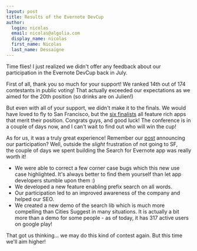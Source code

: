```yaml
---
layout: post
title: Results of the Evernote DevCup
author:
  login: nicolas
  email: nicolas@algolia.com
  display_name: nicolas
  first_name: Nicolas
  last_name: Dessaigne
---
```


Time flies! I just realized we didn't offer any feedback about our
participation in the Evernote DevCup back in July.

First of all, thank you so much for your support! We ranked 14th out of 174
contestants in public voting! That actually exceeded our expectations as we
aimed for the 20th position (so drinks are on Julien!)

But even with all of your support, we didn't make it to the finals. We would
have loved to fly to San Francisco, but the [six
finalists][1] all feature rich apps that merit their position. Congrats
guys, and good luck! The conference is in a couple of days now, and I can't
wait to find out who will win the cup!

As for us, it was a truly great experience! Remember our
[post][2]
announcing our participation? Well, outside the *slight* frustration of not
going to SF, the couple of days we spent building the Search for Evernote app
was really worth it!

  * We were able to correct a few corner case bugs which this new use case highlighted. It's always better to find them yourself than let app developers stumble upon them :)
  * We developed a new feature enabling prefix search on all words.
  * Our participation led to an improved awareness of the company and helped our SEO.
  * We created a new demo of the search lib which is much more compelling than Cities Suggest in many situations. It is actually a bit more than a demo for some people - as of today, it has 317 active users on google play!

That got us thinking... we may do this kind of contest again. But this time
we'll aim higher!


[1]: http://blog.evernote.com/2012/07/27/announcing-the-2012-evernote-devcup-finalists/
[2]: http://blog.algolia.com/were-participating-to-the-evernote-devcup/
